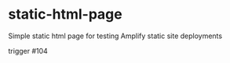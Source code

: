 # static-html-page
Simple static html page for testing Amplify static site deployments

trigger #104
